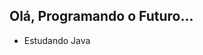 ## Olá, Programando o Futuro...

- Estudando Java
  <div>
    <a href-"[https://github.com/Rondysonr](https://github.com/Rondysonr/Rondysonr/edit/main/README.md)https://github.com/Rondysonr/Rondysonr/edit/main/README.md"
      ![Anurag's GitHub stats](https://github-readme-stats.vercel.app/api?username=anuraghazra&theme=dark&show_icons=true)
  </div>
